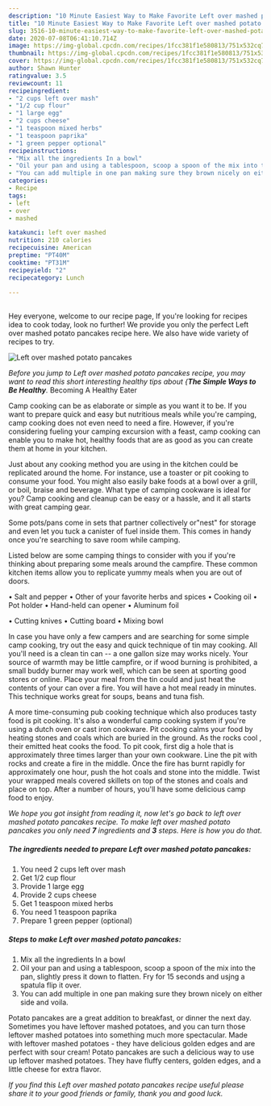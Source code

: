 ```yaml
---
description: "10 Minute Easiest Way to Make Favorite Left over mashed potato pancakes"
title: "10 Minute Easiest Way to Make Favorite Left over mashed potato pancakes"
slug: 3516-10-minute-easiest-way-to-make-favorite-left-over-mashed-potato-pancakes
date: 2020-07-08T06:41:10.714Z
image: https://img-global.cpcdn.com/recipes/1fcc381f1e580813/751x532cq70/left-over-mashed-potato-pancakes-recipe-main-photo.jpg
thumbnail: https://img-global.cpcdn.com/recipes/1fcc381f1e580813/751x532cq70/left-over-mashed-potato-pancakes-recipe-main-photo.jpg
cover: https://img-global.cpcdn.com/recipes/1fcc381f1e580813/751x532cq70/left-over-mashed-potato-pancakes-recipe-main-photo.jpg
author: Shawn Hunter
ratingvalue: 3.5
reviewcount: 11
recipeingredient:
- "2 cups left over mash"
- "1/2 cup flour"
- "1 large egg"
- "2 cups cheese"
- "1 teaspoon mixed herbs"
- "1 teaspoon paprika"
- "1 green pepper optional"
recipeinstructions:
- "Mix all the ingredients In a bowl"
- "Oil your pan and using a tablespoon, scoop a spoon of the mix into the pan, slightly press it down to flatten. Fry for 15 seconds and usjng a spatula flip it over."
- "You can add multiple in one pan making sure they brown nicely on either side and voila."
categories:
- Recipe
tags:
- left
- over
- mashed

katakunci: left over mashed 
nutrition: 210 calories
recipecuisine: American
preptime: "PT40M"
cooktime: "PT31M"
recipeyield: "2"
recipecategory: Lunch

---
```

<br>
Hey everyone, welcome to our recipe page, If you're looking for recipes idea to cook today, look no further! We provide you only the perfect Left over mashed potato pancakes recipe here. We also have wide variety of recipes to try.
<br>


![Left over mashed potato pancakes](https://img-global.cpcdn.com/recipes/1fcc381f1e580813/751x532cq70/left-over-mashed-potato-pancakes-recipe-main-photo.jpg)

<i>Before you jump to Left over mashed potato pancakes recipe, you may want to read this short interesting healthy tips about {<strong>The Simple Ways to Be Healthy</strong>.</i>
Becoming A Healthy Eater

    
Camp cooking can be as elaborate or simple as you want it to be. If you want to prepare quick and easy but nutritious meals while you're camping, camp cooking does not even need to need a fire. However, if you're considering fueling your camping excursion with a feast, camp cooking can enable you to make hot, healthy foods that are as good as you can create them at home in your kitchen.

 Just about any cooking method you are using in the kitchen could be replicated around the home. For instance, use a toaster or pit cooking to consume your food. You might also easily bake foods at a bowl over a grill, or boil, braise and beverage. What type of camping cookware is ideal for you? Camp cooking and cleanup can be easy or a hassle, and it all starts with great camping gear.

Some pots/pans come in sets that partner collectively or"nest" for storage and even let you tuck a canister of fuel inside them. This comes in handy once you're searching to save room while camping.

Listed below are some camping things to consider with you if you're thinking about preparing some meals around the campfire. These common kitchen items allow you to replicate yummy meals when you are out of doors.

• Salt and pepper
• Other of your favorite herbs and spices
• Cooking oil
• Pot holder
• Hand-held can opener
• Aluminum foil

• Cutting knives
• Cutting board
• Mixing bowl


In case you have only a few campers and are searching for some simple camp cooking, try out the easy and quick technique of tin may cooking. All you'll need is a clean tin can -- a one gallon size may works nicely. Your source of warmth may be little campfire, or if wood burning is prohibited, a small buddy burner may work well, which can be seen at sporting good stores or online. Place your meal from the tin could and just heat the contents of your can over a fire. You will have a hot meal ready in minutes.  This technique works great for soups, beans and tuna fish.

A more time-consuming pub cooking technique which also produces tasty food is pit cooking.  It's also a wonderful camp cooking system if you're using a dutch oven or cast iron cookware. Pit cooking calms your food by heating stones and coals which are buried in the ground. As the rocks cool , their emitted heat cooks the food. To pit cook, first dig a hole that is approximately three times larger than your own cookware. Line the pit with rocks and create a fire in the middle. Once the fire has burnt rapidly for approximately one hour, push the hot coals and stone into the middle. Twist your wrapped meals covered skillets on top of the stones and coals and place on top. After a number of hours, you'll have some delicious camp food to enjoy.


<i>We hope you got insight from reading it, now let's go back to left over mashed potato pancakes recipe. To make left over mashed potato pancakes you only need <strong>7</strong> ingredients and <strong>3</strong> steps. Here is how you do that.
</i>

##### The ingredients needed to prepare Left over mashed potato pancakes:

1. You need 2 cups left over mash
1. Get 1/2 cup flour
1. Provide 1 large egg
1. Provide 2 cups cheese
1. Get 1 teaspoon mixed herbs
1. You need 1 teaspoon paprika
1. Prepare 1 green pepper (optional)


##### Steps to make Left over mashed potato pancakes:

1. Mix all the ingredients In a bowl
1. Oil your pan and using a tablespoon, scoop a spoon of the mix into the pan, slightly press it down to flatten. Fry for 15 seconds and usjng a spatula flip it over.
1. You can add multiple in one pan making sure they brown nicely on either side and voila.


Potato pancakes are a great addition to breakfast, or dinner the next day. Sometimes you have leftover mashed potatoes, and you can turn those leftover mashed potatoes into something much more spectacular. Made with leftover mashed potatoes - they have delicious golden edges and are perfect with sour cream! Potato pancakes are such a delicious way to use up leftover mashed potatoes. They have fluffy centers, golden edges, and a little cheese for extra flavor. 

<i>If you find this Left over mashed potato pancakes recipe useful please share it to your good friends or family, thank you and good luck.</i>
